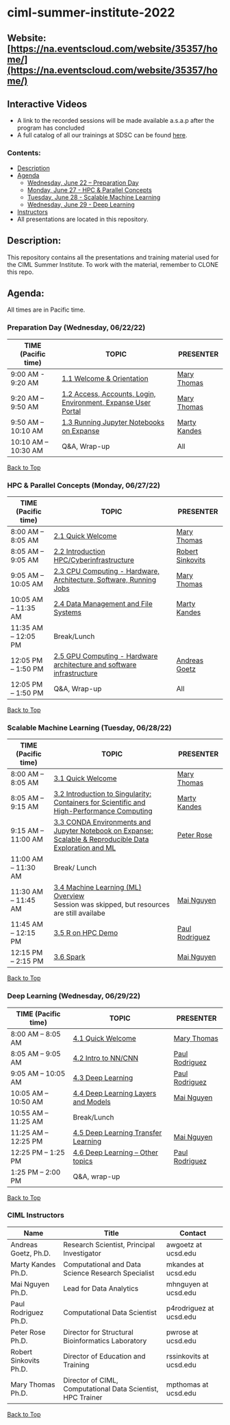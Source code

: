 # ciml-summer-institute-2022
## Website: [https://na.eventscloud.com/website/35357/home/](https://na.eventscloud.com/website/35357/home/)

## Interactive Videos
* A link to the recorded sessions will be made available a.s.a.p after the program has concluded
* A full catalog of all our trainings at SDSC can be found [here](https://www.sdsc.edu/education_and_training/training_hpc.html#catalog).

### <a name="top">**Contents:**
* [Description](#description)
* [Agenda](#agenda)
  * [Wednesday, June 22 – Preparation Day](#agenda-prep)
  * [Monday, June 27 - HPC & Parallel Concepts](#agenda-hpc-pc)
  * [Tuesday, June 28 - Scalable Machine Learning](#agenda-scalable-ml)
  * [Wednesday, June 29 - Deep Learning](#agenda-deep-ml)
* [Instructors](#instructors)
* All presentations are located in this repository.

## Description:<a name="description"></a>
This repository contains all the presentations and training material used for the CIML Summer Institute.
To work with the material, remember to CLONE this repo.


## Agenda:<a name="agenda"></a>
All times are in Pacific time.

### Preparation Day (Wednesday, 06/22/22) <a name="agenda-prep"></a>
| **TIME (Pacific time)**       |   **TOPIC** | **PRESENTER** |
| -------------------- |  ----------- | ----------- |
| 9:00 AM - 9:20 AM	   |  [1.1 Welcome & Orientation](https://github.com/ciml-org/ciml-summer-institute-2022/tree/main/1.1_prep_day_welcome_and_orientation) | [Mary Thomas](https://www.sdsc.edu/research/researcher_spotlight/thomas_mary.html)   |
| 9:20 AM – 9:50 AM    |  [1.2 Access, Accounts, Login, Environment, Expanse User Portal](https://github.com/ciml-org/ciml-summer-institute-2022/tree/main/1.2_accounts_login_environments_expanse_portal) | [Mary Thomas](https://www.sdsc.edu/research/researcher_spotlight/thomas_mary.html)  |
| 9:50 AM – 10:10 AM   |  [1.3 Running Jupyter Notebooks on Expanse ](https://github.com/ciml-org/ciml-summer-institute-2022/tree/main/1.3_running_jupyter_notebooks_expanse)| [Marty Kandes](https://www.linkedin.com/in/marty-kandes-b53a34144/) |
| 10:10 AM – 10:30 AM	 |  Q&A, Wrap-up  | All |

[Back to Top](#top)

 ### HPC & Parallel Concepts (Monday, 06/27/22)<a name="agenda-hpc-pc"></a>
| **TIME (Pacific time)**       | **TOPIC** | **PRESENTER** |
| -------------------- | ----------- | ----------- |
| 8:00 AM – 8:05 AM    | 	[2.1 Quick Welcome](https://github.com/ciml-org/ciml-summer-institute-2022/tree/main/2.1_welcome_orientation_introductions)|  [Mary Thomas](https://www.sdsc.edu/research/researcher_spotlight/thomas_mary.html)  |
| 8:05 AM – 9:05 AM	   |  [2.2 Introduction HPC/Cyberinfrastructure](https://github.com/ciml-org/ciml-summer-institute-2022/tree/main/2.2_introduction_hpc_cyberinfrastructure)| [Robert Sinkovits](https://www.sdsc.edu/research/researcher_spotlight/sinkovits_robert.html) |
| 9:05 AM – 10:05 AM   | 	[2.3 CPU Computing - Hardware, Architecture, Software, Running Jobs](https://github.com/ciml-org/ciml-summer-institute-2022/tree/main/2.3_cpu_computing_hardware_architecture_and_software_infrastructure)| [Mary Thomas](https://www.sdsc.edu/research/researcher_spotlight/thomas_mary.html) |
| 10:05 AM – 11:35 AM	 |  [2.4 Data Management and File Systems](https://github.com/ciml-org/ciml-summer-institute-2022/tree/main/2.4_data_management_and_file_systems) | [Marty Kandes](https://www.linkedin.com/in/marty-kandes-b53a34144/) |
| 11:35 AM – 12:05 PM  | Break/Lunch |    |
| 12:05 PM – 1:50 PM   |  [2.5  GPU Computing - Hardware architecture and software infrastructure](https://github.com/ciml-org/ciml-summer-institute-2022/tree/main/2.5_gpu_computing_hardware_architecture_and_software_infrastructure)| [Andreas Goetz](https://www.sdsc.edu/research/researcher_spotlight/goetz_andreas.html) |
| 12:05 PM – 1:50 PM   |  Q&A, Wrap-up | All |

[Back to Top](#top)

### Scalable Machine Learning (Tuesday, 06/28/22)<a name="agenda-scalable-ml"></a>
| **TIME (Pacific time)**       | **TOPIC** | **PRESENTER** |
| -------------------- | ----------- | ----------- |
| 8:00 AM – 8:05 AM   |  [3.1 Quick Welcome](https://github.com/ciml-org/ciml-summer-institute-2022/tree/main/3.1_quick_welcome_introduction)  | [Mary Thomas](https://www.sdsc.edu/research/researcher_spotlight/thomas_mary.html)  |
| 8:05 AM – 9:15 AM   | 	[3.2 Introduction to Singularity: Containers for Scientific and <br>High-Performance Computing](https://github.com/ciml-org/ciml-summer-institute-2022/tree/main/3.2_introduction_to_singularity)  |  [Marty Kandes](https://www.linkedin.com/in/marty-kandes-b53a34144/)  |
| 9:15 AM – 11:00 AM  |  [3.3 CONDA Environments and Jupyter Notebook on Expanse: Scalable & Reproducible Data Exploration and ML](https://github.com/ciml-org/ciml-summer-institute-2022/tree/main/3.3_conda_environments_and_jupyter_notebooks_on_expanse) | [Peter Rose](https://www.sdsc.edu/research/researcher_spotlight/rose_peter.html) |
| 11:00 AM – 11:30 AM |  Break/ Lunch |  |
| 11:30 AM – 11:45 AM |  [3.4 Machine Learning (ML) Overview](https://github.com/ciml-org/ciml-summer-institute-2022/tree/main/3.4_machine_learning_overview) <br> Session was skipped, but resources are still availabe | [Mai Nguyen](https://www.sdsc.edu/research/researcher_spotlight/nguyen_mai.html) |
| 11:45 AM – 12:15 PM |  [3.5 R on HPC Demo](https://github.com/ciml-org/ciml-summer-institute-2022/tree/main/3.5_r_on_hpc_demo) | [Paul Rodriguez](https://www.coursera.org/instructor/~13847302) |
| 12:15 PM – 2:15 PM  |  [3.6 Spark](https://github.com/ciml-org/ciml-summer-institute-2022/tree/main/3.6_spark)   | [Mai Nguyen](https://www.sdsc.edu/research/researcher_spotlight/nguyen_mai.html) |

[Back to Top](#top)

### Deep Learning (Wednesday, 06/29/22)<a name="agenda-deep-ml"></a>
| **TIME (Pacific time)** | **TOPIC** | **PRESENTER** |
| -------------------- | ----------- | ----------- |
| 8:00 AM – 8:05 AM    |  [4.1 Quick Welcome](https://github.com/ciml-org/ciml-summer-institute-2022/tree/main/4.1_quick_welcome_introduction)  | [Mary Thomas](https://www.sdsc.edu/research/researcher_spotlight/thomas_mary.html) |
| 8:05 AM – 9:05 AM    |  [4.2 Intro to NN/CNN ](https://github.com/ciml-org/ciml-summer-institute-2022/tree/main/4.2_intro_to_nn_cnn) | [Paul Rodriguez](https://www.coursera.org/instructor/~13847302) |
| 9:05 AM – 10:05 AM   |  [4.3 Deep Learning](https://github.com/ciml-org/ciml-summer-institute-2022/tree/main/4.3_deep_learning) | [Paul Rodriguez](https://www.coursera.org/instructor/~13847302)  |
| 10:05 AM – 10:50 AM	 |  [4.4 Deep Learning Layers and Models](https://github.com/ciml-org/ciml-summer-institute-2022/tree/main/4.4_deep_learning_layers_and_models) | [Mai Nguyen](https://www.sdsc.edu/research/researcher_spotlight/nguyen_mai.html) |
| 10:55 AM – 11:25 AM	 |  Break/Lunch  |  |
| 11:25 AM – 12:25 PM   |  [4.5 Deep Learning Transfer Learning](https://github.com/ciml-org/ciml-summer-institute-2022/tree/main/4.5_deep_learning_transfer_learning)  | [Mai Nguyen](https://www.sdsc.edu/research/researcher_spotlight/nguyen_mai.html) |
| 12:25 PM – 1:25 PM    |  [4.6 Deep Learning – Other topics](https://github.com/ciml-org/ciml-summer-institute-2022/tree/main/4.6_deep_learning_other_topics)  | [Paul Rodriguez](https://www.coursera.org/instructor/~13847302) |
| 1:25 PM – 2:00 PM   | Q&A, wrap-up | |

[Back to Top](#top)

### CIML Instructors<a name="instructors"></a>
| **Name** | **Title** | **Contact** |
| -------------------- | ----------- | ----------- |
| Andreas Goetz, Ph.D.   |  Research Scientist, Principal Investigator  | awgoetz at ucsd.edu |
| Marty Kandes Ph.D. |  Computational and Data Science Research Specialist | 	mkandes at ucsd.edu |
| Mai Nguyen Ph.D. |  Lead for Data Analytics | 	mhnguyen at ucsd.edu |
| Paul Rodriguez Ph.D.	|  Computational Data Scientist | 	p4rodriguez at ucsd.edu |
| Peter Rose Ph.D.	|  Director for Structural Bioinformatics Laboratory  | 	pwrose at ucsd.edu |
| Robert Sinkovits Ph.D.  |  Director of Education and Training  | 	rssinkovits at ucsd.edu |
| Mary Thomas Ph.D.  |  Director of CIML, Computational Data Scientist, HPC Trainer  | 	mpthomas at ucsd.edu |

[Back to Top](#top)
